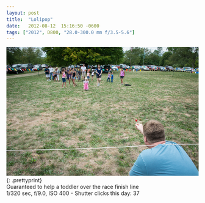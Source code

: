 ```yaml
---
layout: post
title:  "Lolipop"
date:   2012-08-12  15:16:50 -0600
tags: ["2012", D800, "28.0-300.0 mm f/3.5-5.6"]
---
```

![:title](/images/2012/2012_0812_DSC_9822.jpg)
{: .prettyprint}  
Guaranteed to help a toddler over the race finish line  
 1/320 sec, f/9.0, ISO 400 - Shutter clicks this day: 37